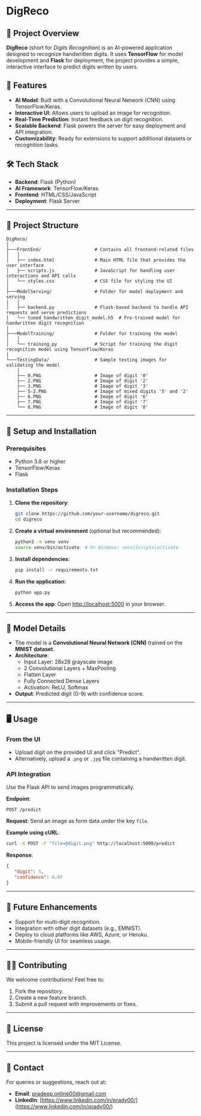 # DigReco

## 🚀 Project Overview
**DigReco** (short for *Digits Recognition*) is an AI-powered application designed to recognize handwritten digits. It uses **TensorFlow** for model development and **Flask** for deployment, the project provides a simple, interactive interface to predict digits written by users.

## 🎯 Features
- **AI Model**: Built with a Convolutional Neural Network (CNN) using TensorFlow/Keras.
- **Interactive UI**: Allows users to upload an image for recognition.
- **Real-Time Prediction**: Instant feedback on digit recognition.
- **Scalable Backend**: Flask powers the server for easy deployment and API integration.
- **Customizability**: Ready for extensions to support additional datasets or recognition tasks.

## 🛠️ Tech Stack
- **Backend**: Flask (Python)
- **AI Framework**: TensorFlow/Keras
- **Frontend**: HTML/CSS/JavaScript
- **Deployment**: Flask Server

---

## 📂 Project Structure

```
DigReco/
│
├───FrontEnd/                    # Contains all frontend-related files
│   │
│   ├── index.html               # Main HTML file that provides the user interface
│   ├── scripts.js               # JavaScript for handling user interactions and API calls
│   └── styles.css               # CSS file for styling the UI
│
├───ModelServing/                # Folder for model deployment and serving
│   │
│   ├── backend.py               # Flask-based backend to handle API requests and serve predictions
│   └── tuned_handwritten_digit_model.h5  # Pre-trained model for handwritten digit recognition
│
├───ModelTraining/               # Folder for training the model
│   │
│   └── training.py              # Script for training the digit recognition model using TensorFlow/Keras
│
└───TestingData/                 # Sample testing images for validating the model
    │
    ├── 0.PNG                    # Image of digit '0'
    ├── 2.PNG                    # Image of digit '2'
    ├── 3.PNG                    # Image of digit '3'
    ├── 5-2.PNG                  # Image of mixed digits '5' and '2'
    ├── 6.PNG                    # Image of digit '6'
    ├── 7.PNG                    # Image of digit '7'
    └── 8.PNG                    # Image of digit '8'

```

---

## 🔧 Setup and Installation

### Prerequisites
- Python 3.8 or higher
- TensorFlow/Keras
- Flask

### Installation Steps

1. **Clone the repository**:
   ```bash
   git clone https://github.com/your-username/digreco.git
   cd digreco
   ```

2. **Create a virtual environment** (optional but recommended):
   ```bash
   python3 -m venv venv
   source venv/bin/activate  # On Windows: venv\Scripts\activate
   ```

3. **Install dependencies**:
   ```bash
   pip install -r requirements.txt
   ```

4. **Run the application**:
   ```bash
   python app.py
   ```

5. **Access the app**:
   Open [http://localhost:5000](http://localhost:5000) in your browser.

---

## 🧠 Model Details
- The model is a **Convolutional Neural Network (CNN)** trained on the **MNIST dataset**.
- **Architecture**:
   - Input Layer: 28x28 grayscale image
   - 2 Convolutional Layers + MaxPooling
   - Flatten Layer
   - Fully Connected Dense Layers
   - Activation: ReLU, Softmax
- **Output**: Predicted digit (0-9) with confidence score.

---

## 🖥️ Usage

### From the UI
- Upload digit on the provided UI and click "Predict".
- Alternatively, upload a `.png` or `.jpg` file containing a handwritten digit.

### API Integration
Use the Flask API to send images programmatically.

**Endpoint**:
```
POST /predict
```

**Request**:
Send an image as form data under the key `file`.

**Example using cURL**:
```bash
curl -X POST -F "file=@digit.png" http://localhost:5000/predict
```

**Response**:
```json
{
   "digit": 5,
   "confidence": 0.97
}
```

---

## 🚀 Future Enhancements
- Support for multi-digit recognition.
- Integration with other digit datasets (e.g., EMNIST).
- Deploy to cloud platforms like AWS, Azure, or Heroku.
- Mobile-friendly UI for seamless usage.

---

## 👨‍💻 Contributing
We welcome contributions! Feel free to:
1. Fork the repository.
2. Create a new feature branch.
3. Submit a pull request with improvements or fixes.

---

## 📜 License
This project is licensed under the MIT License.

---

## 🤝 Contact
For queries or suggestions, reach out at:
- **Email**: pradeep.online00@gmail.com
- **LinkedIn**: [https://www.linkedin.com/in/prady00/] (https://www.linkedin.com/in/prady00/)
